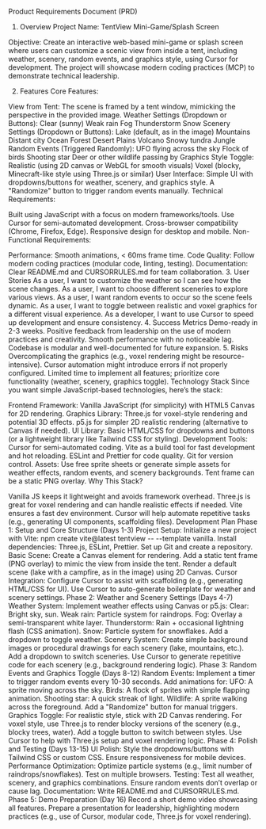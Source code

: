 Product Requirements Document (PRD)
1. Overview
Project Name: TentView Mini-Game/Splash Screen

Objective: Create an interactive web-based mini-game or splash screen where users can customize a scenic view from inside a tent, including weather, scenery, random events, and graphics style, using Cursor for development. The project will showcase modern coding practices (MCP) to demonstrate technical leadership.

2. Features
Core Features:

View from Tent: The scene is framed by a tent window, mimicking the perspective in the provided image.
Weather Settings (Dropdown or Buttons):
Clear (sunny)
Weak rain
Fog
Thunderstorm
Snow
Scenery Settings (Dropdown or Buttons):
Lake (default, as in the image)
Mountains
Distant city
Ocean
Forest
Desert
Plains
Volcano
Snowy tundra
Jungle
Random Events (Triggered Randomly):
UFO flying across the sky
Flock of birds
Shooting star
Deer or other wildlife passing by
Graphics Style Toggle:
Realistic (using 2D canvas or WebGL for smooth visuals)
Voxel (blocky, Minecraft-like style using Three.js or similar)
User Interface:
Simple UI with dropdowns/buttons for weather, scenery, and graphics style.
A "Randomize" button to trigger random events manually.
Technical Requirements:

Built using JavaScript with a focus on modern frameworks/tools.
Use Cursor for semi-automated development.
Cross-browser compatibility (Chrome, Firefox, Edge).
Responsive design for desktop and mobile.
Non-Functional Requirements:

Performance: Smooth animations, < 60ms frame time.
Code Quality: Follow modern coding practices (modular code, linting, testing).
Documentation: Clear README.md and CURSORRULES.md for team collaboration.
3. User Stories
As a user, I want to customize the weather so I can see how the scene changes.
As a user, I want to choose different sceneries to explore various views.
As a user, I want random events to occur so the scene feels dynamic.
As a user, I want to toggle between realistic and voxel graphics for a different visual experience.
As a developer, I want to use Cursor to speed up development and ensure consistency.
4. Success Metrics
Demo-ready in 2-3 weeks.
Positive feedback from leadership on the use of modern practices and creativity.
Smooth performance with no noticeable lag.
Codebase is modular and well-documented for future expansion.
5. Risks
Overcomplicating the graphics (e.g., voxel rendering might be resource-intensive).
Cursor automation might introduce errors if not properly configured.
Limited time to implement all features; prioritize core functionality (weather, scenery, graphics toggle).
Technology Stack
Since you want simple JavaScript-based technologies, here’s the stack:

Frontend Framework: Vanilla JavaScript (for simplicity) with HTML5 Canvas for 2D rendering.
Graphics Library:
Three.js for voxel-style rendering and potential 3D effects.
p5.js for simpler 2D realistic rendering (alternative to Canvas if needed).
UI Library: Basic HTML/CSS for dropdowns and buttons (or a lightweight library like Tailwind CSS for styling).
Development Tools:
Cursor for semi-automated coding.
Vite as a build tool for fast development and hot reloading.
ESLint and Prettier for code quality.
Git for version control.
Assets:
Use free sprite sheets or generate simple assets for weather effects, random events, and scenery backgrounds.
Tent frame can be a static PNG overlay.
Why This Stack?

Vanilla JS keeps it lightweight and avoids framework overhead.
Three.js is great for voxel rendering and can handle realistic effects if needed.
Vite ensures a fast dev environment.
Cursor will help automate repetitive tasks (e.g., generating UI components, scaffolding files).
Development Plan
Phase 1: Setup and Core Structure (Days 1-3)
Project Setup:
Initialize a new project with Vite: npm create vite@latest tentview -- --template vanilla.
Install dependencies: Three.js, ESLint, Prettier.
Set up Git and create a repository.
Basic Scene:
Create a Canvas element for rendering.
Add a static tent frame (PNG overlay) to mimic the view from inside the tent.
Render a default scene (lake with a campfire, as in the image) using 2D Canvas.
Cursor Integration:
Configure Cursor to assist with scaffolding (e.g., generating HTML/CSS for UI).
Use Cursor to auto-generate boilerplate for weather and scenery settings.
Phase 2: Weather and Scenery Settings (Days 4-7)
Weather System:
Implement weather effects using Canvas or p5.js:
Clear: Bright sky, sun.
Weak rain: Particle system for raindrops.
Fog: Overlay a semi-transparent white layer.
Thunderstorm: Rain + occasional lightning flash (CSS animation).
Snow: Particle system for snowflakes.
Add a dropdown to toggle weather.
Scenery System:
Create simple background images or procedural drawings for each scenery (lake, mountains, etc.).
Add a dropdown to switch sceneries.
Use Cursor to generate repetitive code for each scenery (e.g., background rendering logic).
Phase 3: Random Events and Graphics Toggle (Days 8-12)
Random Events:
Implement a timer to trigger random events every 10-30 seconds.
Add animations for:
UFO: A sprite moving across the sky.
Birds: A flock of sprites with simple flapping animation.
Shooting star: A quick streak of light.
Wildlife: A sprite walking across the foreground.
Add a "Randomize" button for manual triggers.
Graphics Toggle:
For realistic style, stick with 2D Canvas rendering.
For voxel style, use Three.js to render blocky versions of the scenery (e.g., blocky trees, water).
Add a toggle button to switch between styles.
Use Cursor to help with Three.js setup and voxel rendering logic.
Phase 4: Polish and Testing (Days 13-15)
UI Polish:
Style the dropdowns/buttons with Tailwind CSS or custom CSS.
Ensure responsiveness for mobile devices.
Performance Optimization:
Optimize particle systems (e.g., limit number of raindrops/snowflakes).
Test on multiple browsers.
Testing:
Test all weather, scenery, and graphics combinations.
Ensure random events don’t overlap or cause lag.
Documentation:
Write README.md and CURSORRULES.md.
Phase 5: Demo Preparation (Day 16)
Record a short demo video showcasing all features.
Prepare a presentation for leadership, highlighting modern practices (e.g., use of Cursor, modular code, Three.js for voxel rendering).